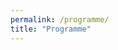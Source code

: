 ```yaml
---
permalink: /programme/
title: "Programme"
---
```

<!-- 
**Location:** xxx, Eindhoven, the Netherlands



**Invited speakers for Session I**

- **[Talk 1] *What is causation?***, by Riichiro Mizoguchi, Japan Advanced Institute of Science and Technology, Japan
- **[Talk 2] *Working Towards Standardized Robotic Task Planning: An Applications Guide (IEEE RAS 1872.1.1***, by Stephen Balakirsky, Georgia Tech Research Institute (GTRI), USA 
- **[Talk 3] *Shaping Cognitive Control through Ontology-based Reasoning***, by Alessandro Umbrico, Institute of Cognitive Sciences and Technologies (ISTC-CNR), Italy
- **[Talk 4] *IEEE standard development and awards***, by Howard Li, University of New Brunswick, New Brunswick, Canada 

**Invited speakers for Session II**


- **[Talk 5] *Title to be decided***, by Michael Beetz, Institute for Artificial Intelligence, University of Bremen, Germany 
- **[Talk 6] *Robotic Service Ontology (RoSO): Standardization Activities in Object Management Group***, by Koji Kamei, NTT Communication Science Laboratories, Japan 
- **[Talk 7] *Metrics and Standards for Human Robot Interaction and Collaborative Robotics***, by Megan Zimmerman, National Institute of Standards and Technology (NIST), USA
- **[Talk 8] *Bridging the AI Application Gap in Industrial Robotics with Ontologies and Standards***, by Benjamin Alt, Artiminds, Germany 

 

**Tentative agenda**

Note that time is in the local time zone (Japan). 

<img title="" alt="" src="./../images/agenda.png"> 

-->




